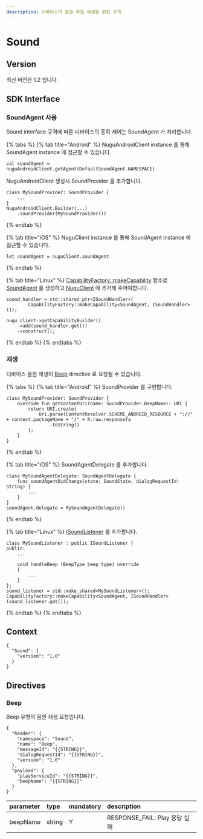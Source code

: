 ```yaml
---
description: 디바이스의 음원 파일 재생을 위한 규격
---
```


# Sound

## Version

최신 버전은 1.2 입니다.

## SDK Interface

### SoundAgent 사용

Sound interface 규격에 따른 디바이스의 동작 제어는 SoundAgent 가 처리합니다.

{% tabs %}
{% tab title="Android" %}
NuguAndroidClient instance 를 통해 SoundAgent instance 에 접근할 수 있습니다.

```text
val soundAgent = nuguAndroidClient.getAgent(DefaultSoundAgent.NAMESPACE)
```

NuguAndroidClient 생성시 SoundProvider 를 추가합니다.

```text
class MySoundProvider: SoundProvider {
    ...
}
NuguAndroidClient.Builder(...)
    .soundProvider(MySoundProvider())
```
{% endtab %}

{% tab title="iOS" %}
NuguClient instance 를 통해 SoundAgent instance 에 접근할 수 있습니다.

```text
let soundAgent = nuguClient.soundAgent
```
{% endtab %}

{% tab title="Linux" %}
[CapabilityFactory::makeCapability](https://nugu-developers.github.io/nugu-linux/classNuguCapability_1_1CapabilityFactory.html#a46d96b1bc96903f02905c92ba8794bf6) 함수로 [SoundAgent](https://nugu-developers.github.io/nugu-linux/classNuguCapability_1_1ISoundHandler.html) 를 생성하고 [NuguClient](https://nugu-developers.github.io/nugu-linux/classNuguClientKit_1_1NuguClient.html) 에 추가해 주어야합니다.

```text
sound_handler = std::shared_ptr<ISoundHandler>(
        CapabilityFactory::makeCapability<SoundAgent, ISoundHandler>());

nugu_client->getCapabilityBuilder()
    ->add(sound_handler.get())
    ->construct();
```
{% endtab %}
{% endtabs %}

### 재생

디바이스 음원 재생이 [Beep](sound.md#beep) directive 로 요청될 수 있습니다.

{% tabs %}
{% tab title="Android" %}
SoundProvider 를 구현합니다.

```text
class MySoundProvider: SoundProvider {
    override fun getContentUri(name: SoundProvider.BeepName): URI {
        return URI.create(
            Uri.parse(ContentResolver.SCHEME_ANDROID_RESOURCE + "://" + context.packageName + "/" + R.raw.responsefa
                .toString()
        );
    }
}
```
{% endtab %}

{% tab title="iOS" %}
SoundAgentDelegate 를 추가합니다.

```text
class MySoundAgentDelegate: SoundAgentDelegate {
    func soundAgentDidChange(state: SoundState, dialogRequestId: String) {
        ...
    }
}
soundAgent.delegate = MySoundAgentDelegate()
```
{% endtab %}

{% tab title="Linux" %}
[ISoundListener](https://nugu-developers.github.io/nugu-linux/classNuguCapability_1_1ISoundListener.html) 를 추가합니다.

```text
class MySoundListener : public ISoundListener {
public:
    ...

    void handleBeep (BeepType beep_type) override
    {
        ...
    }
};
sound_listener = std::make_shared<MySoundListener>();
CapabilityFactory::makeCapability<SoundAgent, ISoundHandler>(sound_listener.get());
```
{% endtab %}
{% endtabs %}

## Context

```text
{
  "Sound": {
    "version": "1.0"
  }
}
```

## Directives

### Beep

Beep 유형의 음원 재생 요청입니다.

```text
{
  "header": {
    "namespace": "Sound",
    "name": "Beep",
    "messageId": "{{STRING}}",
    "dialogRequestId": "{{STRING}}",
    "version": "1.0"
  },
  "payload": {
    "playServiceId": "{{STRING}}",
    "beepName": "{{STRING}}"
  }
}
```

| parameter | type | mandatory | description |
| :--- | :--- | :--- | :--- |
| beepName | string | Y | RESPONSE\_FAIL: Play 응답 실패 |

